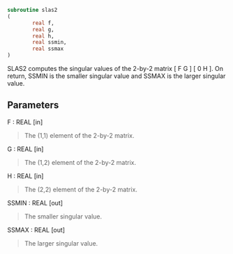 ```fortran
subroutine slas2
(
        real f,
        real g,
        real h,
        real ssmin,
        real ssmax
)
```

SLAS2  computes the singular values of the 2-by-2 matrix
[  F   G  ]
[  0   H  ].
On return, SSMIN is the smaller singular value and SSMAX is the
larger singular value.

## Parameters
F : REAL [in]
> The (1,1) element of the 2-by-2 matrix.

G : REAL [in]
> The (1,2) element of the 2-by-2 matrix.

H : REAL [in]
> The (2,2) element of the 2-by-2 matrix.

SSMIN : REAL [out]
> The smaller singular value.

SSMAX : REAL [out]
> The larger singular value.
